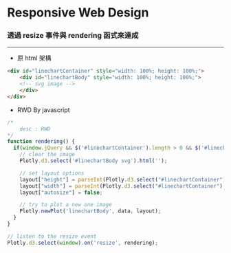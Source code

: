 # Responsive Web Design

<script type="text/javascript" src="../js/general.js"></script>

### 透過 resize 事件與 rendering 函式來達成
---

* 原 html 架構

```html
<div id="linechartContainer" style="width: 100%; height: 100%;">
	<div id="linechartBody" style="width: 100%; height: 100%;">
    <!-- svg image -->
    </div>
</div>
```

* RWD By javascript

```javascript
/*
    desc : RWD 
*/
function rendering() {
  if(window.jQuery && $('#linechartContainer').length > 0 && $('#linechartBody').length > 0) {
    // clear the image
    Plotly.d3.select('#linechartBody svg').html('');

    // set layout options
    layout["height"] = parseInt(Plotly.d3.select("#linechartContainer").style("height"), 10);
    layout["width"] = parseInt(Plotly.d3.select("#linechartContainer").style("width"), 10);
    layout["autosize"] = false;

    // try to plot a new one image
    Plotly.newPlot('linechartBody', data, layout);
  }
}

// listen to the resize event
Plotly.d3.select(window).on('resize', rendering);
```